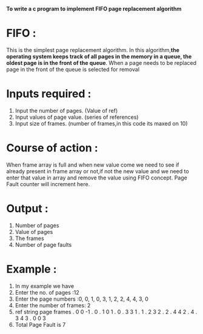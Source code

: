 
**To write a c program to implement FIFO page replacement algorithm**

# FIFO :
This is the simplest page replacement algorithm. In this algorithm,**the operating system keeps track of all pages in the memory in a queue, the oldest page is in the front of the queue**. When a page needs to be replaced page in the front of the queue is selected for removal

# Inputs required :
1. Input the number of pages. (Value of ref)
2. Input values of page value. (series of references)
3. Input size of frames. (number of frames,in this code its maxed on 10)

# Course of action :
When frame array is full and when new value come we need to see if already present in frame array or not,if not the new value and we need to enter that value in array and remove the value using FIFO concept. Page Fault counter will increment here.

# Output :
1. Number of pages
2. Value of pages  
3. The frames
4. Number of page faults

# Example :

1. In my example we have 
2. Enter the no. of pages :12 
3. Enter the page numbers :0, 0, 1, 0, 3, 1, 2, 2, 4, 4, 3, 0
4. Enter the number of frames: 2
5. ref string         page frames
. 0               0       -1
. 0
. 1               0       1
. 0
. 3               3       1
. 1
. 2               3       2
. 2
. 4               4       2
. 4
. 3               4       3
. 0               0       3
6. Total Page Fault is 7


